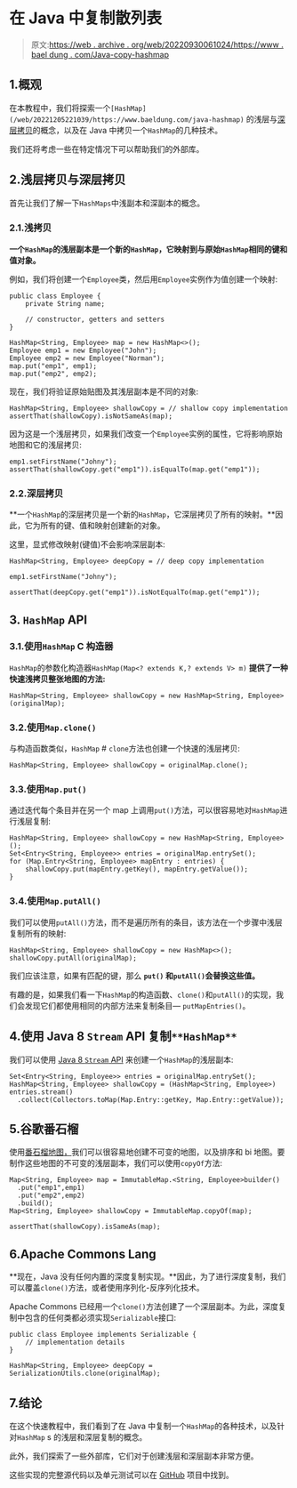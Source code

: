 # 在 Java 中复制散列表

> 原文:[https://web . archive . org/web/20220930061024/https://www . bael dung . com/Java-copy-hashmap](https://web.archive.org/web/20220930061024/https://www.baeldung.com/java-copy-hashmap)

## 1.概观

在本教程中，我们将探索一个`[HashMap](/web/20221205221039/https://www.baeldung.com/java-hashmap)` 的浅层与[深层拷贝](/web/20221205221039/https://www.baeldung.com/java-deep-copy)的概念，以及在 Java 中拷贝一个`HashMap`的几种技术。

我们还将考虑一些在特定情况下可以帮助我们的外部库。

## 2.浅层拷贝与深层拷贝

首先让我们了解一下`HashMaps`中浅副本和深副本的概念。

### 2.1.浅拷贝

**一个`HashMap`的浅层副本是一个新的`HashMap`，它映射到与原始`HashMap`相同的键和值对象。**

例如，我们将创建一个`Employee`类，然后用`Employee`实例作为值创建一个映射:

```
public class Employee {
    private String name;

    // constructor, getters and setters
} 
```

```
HashMap<String, Employee> map = new HashMap<>();
Employee emp1 = new Employee("John");
Employee emp2 = new Employee("Norman");
map.put("emp1", emp1);
map.put("emp2", emp2); 
```

现在，我们将验证原始贴图及其浅层副本是不同的对象:

```
HashMap<String, Employee> shallowCopy = // shallow copy implementation
assertThat(shallowCopy).isNotSameAs(map);
```

因为这是一个浅层拷贝，如果我们改变一个`Employee`实例的属性，它将影响原始地图和它的浅层拷贝:

```
emp1.setFirstName("Johny");
assertThat(shallowCopy.get("emp1")).isEqualTo(map.get("emp1"));
```

### 2.2.深层拷贝

**一个`HashMap`的深层拷贝是一个新的`HashMap`，它深层拷贝了所有的映射。**因此，它为所有的键、值和映射创建新的对象。

这里，显式修改映射(键值)不会影响深层副本:

```
HashMap<String, Employee> deepCopy = // deep copy implementation

emp1.setFirstName("Johny");

assertThat(deepCopy.get("emp1")).isNotEqualTo(map.get("emp1")); 
```

## 3\. `HashMap` API

### 3.1.使用`HashMap` **C** 构造器

`HashMap`的参数化构造器`HashMap(Map<? extends K,? extends V> m)` **提供了一种快速浅拷贝整张地图的方法:**

```
HashMap<String, Employee> shallowCopy = new HashMap<String, Employee>(originalMap); 
```

### 3.2.使用`Map.clone()`

与构造函数类似，`HashMap` # `clone`方法也创建一个快速的浅层拷贝:

```
HashMap<String, Employee> shallowCopy = originalMap.clone(); 
```

### 3.3.使用`Map.put()`

通过迭代每个条目并在另一个 map 上调用`put()`方法，可以很容易地对`HashMap`进行浅层复制:

```
HashMap<String, Employee> shallowCopy = new HashMap<String, Employee>();
Set<Entry<String, Employee>> entries = originalMap.entrySet();
for (Map.Entry<String, Employee> mapEntry : entries) {
    shallowCopy.put(mapEntry.getKey(), mapEntry.getValue());
} 
```

### 3.4.使用`Map.putAll()`

我们可以使用`putAll()`方法，而不是遍历所有的条目，该方法在一个步骤中浅层复制所有的映射:

```
HashMap<String, Employee> shallowCopy = new HashMap<>();
shallowCopy.putAll(originalMap); 
```

我们应该注意，如果有匹配的键，那么 **`put()` 和`putAll()`会替换这些值。**

有趣的是，如果我们看一下`HashMap`的构造函数、`clone()`和`putAll()`的实现，我们会发现它们都使用相同的内部方法来复制条目— `putMapEntries()`。

## 4.使用 Java 8 `Stream` API 复制`**HashMap**`

我们可以使用 [Java 8 `Stream` API](/web/20221205221039/https://www.baeldung.com/java-8-streams) 来创建一个`HashMap`的浅层副本:

```
Set<Entry<String, Employee>> entries = originalMap.entrySet();
HashMap<String, Employee> shallowCopy = (HashMap<String, Employee>) entries.stream()
  .collect(Collectors.toMap(Map.Entry::getKey, Map.Entry::getValue)); 
```

## 5.谷歌番石榴

使用[番石榴地图，](/web/20221205221039/https://www.baeldung.com/guava-maps)我们可以很容易地创建不可变的地图，以及排序和 bi 地图。要制作这些地图的不可变的浅层副本，我们可以使用`copyOf`方法:

```
Map<String, Employee> map = ImmutableMap.<String, Employee>builder()
  .put("emp1",emp1)
  .put("emp2",emp2)
  .build();
Map<String, Employee> shallowCopy = ImmutableMap.copyOf(map);

assertThat(shallowCopy).isSameAs(map);
```

## 6.Apache Commons Lang

**现在，Java 没有任何内置的深度复制实现。**因此，为了进行深度复制，我们可以覆盖`clone()`方法，或者使用序列化-反序列化技术。

Apache Commons 已经用一个`clone()`方法创建了一个深层副本。为此，深度复制中包含的任何类都必须实现`Serializable`接口:

```
public class Employee implements Serializable {
    // implementation details
}

HashMap<String, Employee> deepCopy = SerializationUtils.clone(originalMap);
```

## 7.结论

在这个快速教程中，我们看到了在 Java 中复制一个`HashMap`的各种技术，以及针对`HashMap` s 的浅层和深层复制的概念。

此外，我们探索了一些外部库，它们对于创建浅层和深层副本非常方便。

这些实现的完整源代码以及单元测试可以在 [GitHub](https://web.archive.org/web/20221205221039/https://github.com/eugenp/tutorials/tree/master/core-java-modules/core-java-collections-maps-2) 项目中找到。